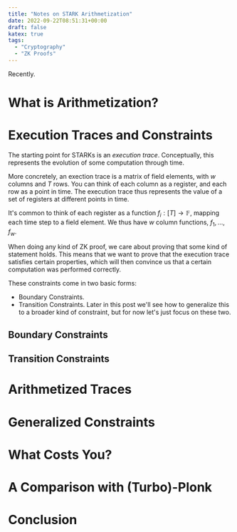 ```yaml
---
title: "Notes on STARK Arithmetization"
date: 2022-09-22T08:51:31+00:00
draft: false
katex: true
tags:
  - "Cryptography"
  - "ZK Proofs"
---
```


Recently.

# What is Arithmetization?

# Execution Traces and Constraints

The starting point for STARKs is an *execution trace*.
Conceptually, this represents the evolution
of some computation through time.

More concretely, an exection trace is a matrix
of field elements, with $w$ columns and $T$ rows.
You can think of each column as a register,
and each row as a point in time.
The execution trace thus represents the value of
a set of registers at different points in time.

It's common to think of each register as
a function $f_i : [T] \to \mathbb{F}$, mapping
each time step to a field element.
We thus have $w$ column functions, $f_1, \ldots, f_w$.

When doing any kind of ZK proof, we care about
proving that some kind of statement holds.
This means that we want to prove that the execution
trace satisfies certain properties, which will
then convince us that a certain computation
was performed correctly.

These constraints come in two basic forms:
- Boundary Constraints.
- Transition Constraints.
Later in this post we'll see how to generalize
this to a broader kind of constraint, but for
now let's just focus on these two.

## Boundary Constraints

## Transition Constraints

# Arithmetized Traces

# Generalized Constraints

# What Costs You?

# A Comparison with (Turbo)-Plonk

# Conclusion
